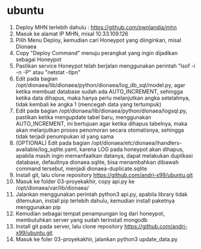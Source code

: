 # ubuntu

1. Deploy MHN terlebih dahulu : https://github.com/pwnlandia/mhn
2. Masuk ke alamat IP MHN, misal 10.33.109.126
3. Pilih Menu Deploy, kemudian cari Honeypot yang diinginkan, misal Dionaea
4. Copy "Deploy Command" menuju perangkat yang ingin dijadikan sebagai Honeypot
5. Pastikan service Honeypot telah berjalan menggunakan perintah "lsof -i -n -P" atau "netstat -tlpn"
6. Edit pada bagian /opt/dionaea/lib/dionaea/python/dionaea/log_db_sql/model.py, agar ketika membuat database sudah ada AUTO_INCREMENT, sehingga ketika data dihapus, maka hanya perlu melanjutkan angka setelahnya, tidak kembali ke angka 1 (mencegah data yang tertumpuk)
7. Edit pada bagian /opt/dionaea/lib/dionaea/python/dionaea/logsql.py, pastikan ketika mengupdate tabel baru, menggunakan AUTO_INCREMENT, ini bertujuan agar ketika dihapus tabelnya, maka akan melanjutkan proses penomoran secara otomatisnya, sehingga tidak terjadi penumpukan id yang sama
8. (OPTIONAL) Edit pada bagian /opt/dionaea/etc/dionaea/ihandlers-available/log_sqlite.yaml, karena LOG pada honeypot akan dihapus, apabila masih ingin memanfaatkan datanya, dapat melakukan duplikasi database, defaultnya dionaea.sqlite, bisa menambahkan dibawah command tersebut, menjadi dionaea-duplicate.sqlite
9. Install git, lalu clone repository https://github.com/andri-x99/ubuntu.git
10. Masuk ke folder 03-proyekakhir, copy api.py ke /opt/dionaea/var/lib/dionaea/
11. Jalankan menggunakan perintah python3 api.py, apabila library tidak ditemukan, install pip terlebih dahulu, kemudian install paketnya menggunakan pip
12. Kemudian sebagai tempat penampungan log dari honeypot, membutuhkan server yang sudah terinstall mongodb
13. Install git pada server, lalu clone repository https://github.com/andri-x99/ubuntu.git
14. Masuk ke foler 03-proyekakhir, jalankan python3 update_data.py

